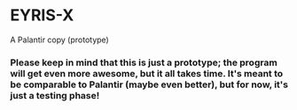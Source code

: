 # EYRIS-X
A Palantir copy (prototype)

### Please keep in mind that this is just a prototype; the program will get even more awesome, but it all takes time. It's meant to be comparable to Palantir (maybe even better), but for now, it's just a testing phase!

